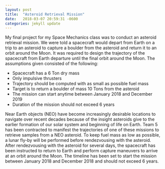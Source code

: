 ```yaml
---
layout: post
title:  "Asteroid Retrieval Mission"
date:   2018-03-07 20:59:31 -0600
categories: jekyll update
---
```

My final project for my Space Mechanics class was to conduct an asteroid retrieval mission. We were told a spacecraft would depart from Earth on a trip to an asteroid to capture a boulder from the asteroid and return it to an orbit around the Moon. It was required to design the trajectory of the spacecraft from Earth departure until the final orbit around the Moon. The assumptions given consisted of the following:
* Spacecraft has a 6 Ton dry mass
* Only impulsive thrusters
* Trajectory should be computed with as small as possible fuel mass
* Target is to return a boulder of mass 10 Tons from the asteroid
* The mission can start anytime between January 2018 and December 2019
* Duration of the mission should not exceed 6 years


Near Earth objects (NEO) have become increasingly desirable  locations to navigate over recent decades because  of the insight asteroids give to the earlier formation of our solar system and beginning of life on Earth. Team 5 has been contracted to manifest the trajectories of one of these missions to retrieve samples from a NEO asteroid. To keep fuel mass as low as possible, a lunar fly-by will be performed before rendezvousing with the asteroid. After rendezvousing with the asteroid for several days, the spacecraft has been instructed to return to Earth and perform capture maneuvers to arrive at an orbit around the Moon. The timeline has been set to start the mission between January 2018 and December 2018 and should not exceed 6 years.
